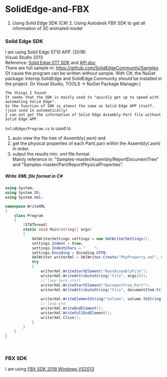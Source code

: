 # SolidEdge-and-FBX
1. Using Solid Edge SDK (C#)   2. Using Autodesk FBX SDK to get all information of 3D animated model


### Solid Edge SDK
I am using Solid Edge ST10 APP. (2018)  
Visual Studio 2013  
Reference: [Solid Edge ST7 SDK](http://support.industrysoftware.automation.siemens.com/training/se/107/api/webframe.html) and [API doc](https://www.plm.automation.siemens.com/zh_cn/Images/Solid_Edge_API_tcm78-125829.pdf)   
There are full sample in: https://github.com/SolidEdgeCommunity/Samples  
Of cause the program can be written without sample. With C#, the NuGet package: Interop.SolidEdge and SolidEdge.Community should be installed in the project. (In Visual Studio, TOOLS -> NuGet Package Manager.)  

```
The things I found:
It seems that the SDK is mainly used to "quickly get up to speed with automating Solid Edge".  
So the function of SDK is almost the same as Solid Edge APP itself. (juse used in automatically)  
I can not get the information of Solid Edge Assembly-Part file without Solid Edge APP.  

```
`SolidEdge/Program.cs` is used to  
1. auto view the file tree of Assembly(.asm) and  
2. get the physical properties of each Part(.par) within the Assembly(.asm) in order.  
3. output the results into .xml file format  
Mainly reference in: "Samples-master/Assembly/ReportDocumentTree" and "Samples-master/Part/ReportPhysicalProperties".

##### Write XML file format in C#
```csharp
using System;
using System.IO;
using System.Xml;

namespace WriteXML
{
    class Program
    {
        [STAThread]
        static void Main(string[] args)
        {
            XmlWriterSettings settings = new XmlWriterSettings();
            settings.Indent = true;
            settings.IndentChars = "    ";
            settings.Encoding = Encoding.UTF8;
            XmlWriter writerXml = XmlWriter.Create("PhyProperty.xml", settings);
            try
            {
                writerXml.WriteStartElement("RootAssemblyFile");
                writerXml.WriteAttributeString("File", args[0]);
                // loop here start
                writerXml.WriteStartElement("DocumentTree_Part");
                writerXml.WriteAttributeString("File", documentItem.FileName);
                
                writerXml.WriteElementString("Volume", volume.ToString());
                // loop end
                writerXml.WriteEndElement();
                writerXml.WriteFullEndElement();
                writerXml.Close();
            }
        }
    }
}
                             
                
```


### FBX SDK 
I am using [FBX SDK 2018 Windows VS2013](http://usa.autodesk.com/adsk/servlet/pc/item?siteID=123112&id=26416130)  

